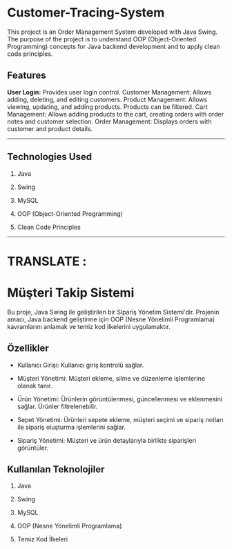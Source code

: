 # Customer-Tracing-System


This project is an Order Management System developed with Java Swing. The purpose of the project is to understand OOP (Object-Oriented Programming) concepts for Java backend development and to apply clean code principles.


## Features

**User Login:** Provides user login control.
Customer Management: Allows adding, deleting, and editing customers.
Product Management: Allows viewing, updating, and adding products. Products can be filtered.
Cart Management: Allows adding products to the cart, creating orders with order notes and customer selection.
Order Management: Displays orders with customer and product details.

---
## Technologies Used
1) Java

2) Swing

3) MySQL

4) OOP (Object-Oriented Programming)

5) Clean Code Principles

----------------------------------------
# TRANSLATE :



# Müşteri Takip Sistemi

Bu proje, Java Swing ile geliştirilen bir Sipariş Yönetim Sistemi'dir. Projenin amacı, Java backend geliştirme için OOP (Nesne Yönelimli Programlama) kavramlarını anlamak ve temiz kod ilkelerini uygulamaktır.

## Özellikler

- Kullanıcı Girişi: Kullanıcı giriş kontrolü sağlar.

- Müşteri Yönetimi: Müşteri ekleme, silme ve düzenleme işlemlerine olanak tanır.
- Ürün Yönetimi: Ürünlerin görüntülenmesi, güncellenmesi ve eklenmesini sağlar. Ürünler filtrelenebilir.
- Sepet Yönetimi: Ürünleri sepete ekleme, müşteri seçimi ve sipariş notları ile sipariş oluşturma işlemlerini sağlar.
- Sipariş Yönetimi: Müşteri ve ürün detaylarıyla birlikte 
siparişleri görüntüler.

## Kullanılan Teknolojiler

1) Java

2) Swing

3) MySQL

4) OOP (Nesne Yönelimli Programlama)

5) Temiz Kod İlkeleri




